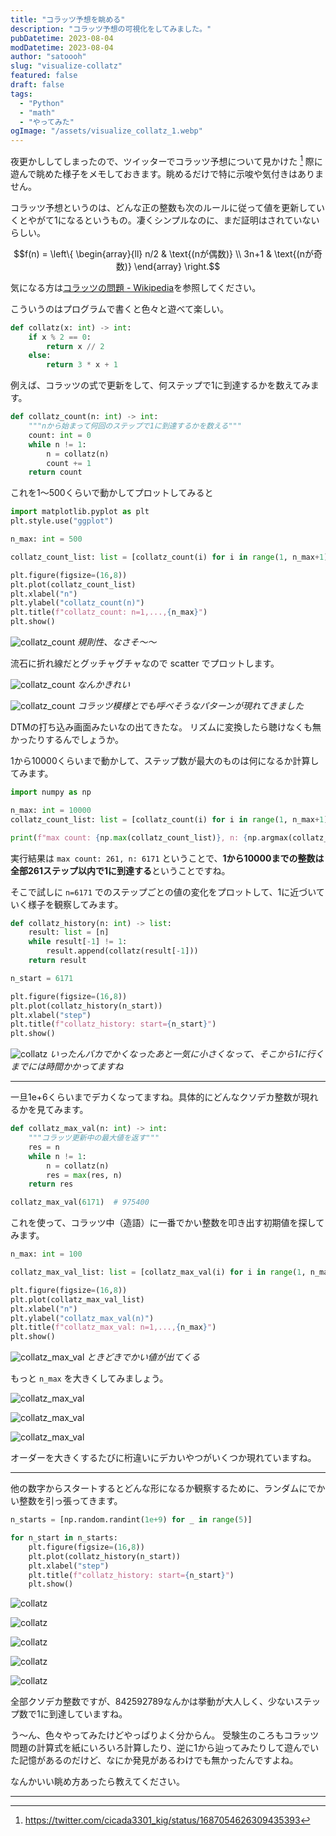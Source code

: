 ```yaml
---
title: "コラッツ予想を眺める"
description: "コラッツ予想の可視化をしてみました。"
pubDatetime: 2023-08-04
modDatetime: 2023-08-04
author: "satoooh"
slug: "visualize-collatz"
featured: false
draft: false
tags:
  - "Python"
  - "math"
  - "やってみた"
ogImage: "/assets/visualize_collatz_1.webp"
---
```


夜更かししてしまったので、ツイッターでコラッツ予想について見かけた [^tweet] 際に遊んで眺めた様子をメモしておきます。眺めるだけで特に示唆や気付きはありません。

コラッツ予想というのは、どんな正の整数も次のルールに従って値を更新していくとやがて1になるというもの。凄くシンプルなのに、まだ証明はされていないらしい。

$$f(n) = \left\{ \begin{array}{ll} n/2 & \text{(nが偶数)} \\ 3n+1 & \text{(nが奇数)} \end{array} \right.$$

気になる方は[コラッツの問題 - Wikipedia](https://ja.wikipedia.org/wiki/%E3%82%B3%E3%83%A9%E3%83%83%E3%83%84%E3%81%AE%E5%95%8F%E9%A1%8C)を参照してください。

こういうのはプログラムで書くと色々と遊べて楽しい。

```python
def collatz(x: int) -> int:
    if x % 2 == 0:
        return x // 2
    else:
        return 3 * x + 1
```

例えば、コラッツの式で更新をして、何ステップで1に到達するかを数えてみます。

```python
def collatz_count(n: int) -> int:
    """nから始まって何回のステップで1に到達するかを数える"""
    count: int = 0
    while n != 1:
        n = collatz(n)
        count += 1
    return count
```

これを1〜500くらいで動かしてプロットしてみると

```python
import matplotlib.pyplot as plt
plt.style.use("ggplot")

n_max: int = 500

collatz_count_list: list = [collatz_count(i) for i in range(1, n_max+1)]

plt.figure(figsize=(16,8))
plt.plot(collatz_count_list)
plt.xlabel("n")
plt.ylabel("collatz_count(n)")
plt.title(f"collatz_count: n=1,...,{n_max}")
plt.show()
```

![collatz_count](/assets/visualize_collatz_2.webp)
_規則性、なさそ〜〜_

流石に折れ線だとグッチャグチャなので scatter でプロットします。

![collatz_count](/assets/visualize_collatz_3.webp)
_なんかきれい_

![collatz_count](/assets/visualize_collatz_4.webp)
_コラッツ模様とでも呼べそうなパターンが現れてきました_

DTMの打ち込み画面みたいなの出てきたな。
リズムに変換したら聴けなくも無かったりするんでしょうか。

1から10000くらいまで動かして、ステップ数が最大のものは何になるか計算してみます。

```python
import numpy as np

n_max: int = 10000
collatz_count_list: list = [collatz_count(i) for i in range(1, n_max+1)]

print(f"max count: {np.max(collatz_count_list)}, n: {np.argmax(collatz_count_list)+1}")
```

実行結果は `max count: 261, n: 6171` ということで、**1から10000までの整数は全部261ステップ以内で1に到達する**ということですね。

そこで試しに `n=6171` でのステップごとの値の変化をプロットして、1に近づいていく様子を観察してみます。

```python
def collatz_history(n: int) -> list:
    result: list = [n]
    while result[-1] != 1:
        result.append(collatz(result[-1]))
    return result

n_start = 6171

plt.figure(figsize=(16,8))
plt.plot(collatz_history(n_start))
plt.xlabel("step")
plt.title(f"collatz_history: start={n_start}")
plt.show()
```

![collatz](/assets/visualize_collatz_5.webp)
_いったんバカでかくなったあと一気に小さくなって、そこから1に行くまでには時間かかってますね_

---

一旦1e+6くらいまでデカくなってますね。具体的にどんなクソデカ整数が現れるかを見てみます。

```python
def collatz_max_val(n: int) -> int:
    """コラッツ更新中の最大値を返す"""
    res = n
    while n != 1:
        n = collatz(n)
        res = max(res, n)
    return res

collatz_max_val(6171)  # 975400
```

これを使って、コラッツ中（造語）に一番でかい整数を叩き出す初期値を探してみます。

```python
n_max: int = 100

collatz_max_val_list: list = [collatz_max_val(i) for i in range(1, n_max+1)]

plt.figure(figsize=(16,8))
plt.plot(collatz_max_val_list)
plt.xlabel("n")
plt.ylabel("collatz_max_val(n)")
plt.title(f"collatz_max_val: n=1,...,{n_max}")
plt.show()
```

![collatz_max_val](/assets/visualize_collatz_6.webp)
_ときどきでかい値が出てくる_

もっと `n_max` を大きくしてみましょう。

![collatz_max_val](/assets/visualize_collatz_7.webp)

![collatz_max_val](/assets/visualize_collatz_8.webp)

![collatz_max_val](/assets/visualize_collatz_9.webp)

オーダーを大きくするたびに桁違いにデカいやつがいくつか現れていますね。

---

他の数字からスタートするとどんな形になるか観察するために、ランダムにでかい整数を引っ張ってきます。

```python
n_starts = [np.random.randint(1e+9) for _ in range(5)]

for n_start in n_starts:
    plt.figure(figsize=(16,8))
    plt.plot(collatz_history(n_start))
    plt.xlabel("step")
    plt.title(f"collatz_history: start={n_start}")
    plt.show()
```

![collatz](/assets/visualize_collatz_10.webp)

![collatz](/assets/visualize_collatz_11.webp)

![collatz](/assets/visualize_collatz_12.webp)

![collatz](/assets/visualize_collatz_13.webp)

![collatz](/assets/visualize_collatz_14.webp)

全部クソデカ整数ですが、842592789なんかは挙動が大人しく、少ないステップ数で1に到達していますね。

う〜ん、色々やってみたけどやっぱりよく分からん。
受験生のころもコラッツ問題の計算式を紙にいろいろ計算したり、逆に1から辿ってみたりして遊んでいた記憶があるのだけど、なにか発見があるわけでも無かったんですよね。

なんかいい眺め方あったら教えてください。

---

[^tweet]: https://twitter.com/cicada3301_kig/status/1687054626309435393
